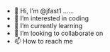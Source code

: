 - 👋 Hi, I’m @jfast1 ......
- 👀 I’m interested in coding 
- 🌱 I’m currently learning 
- 💞️ I’m looking to collaborate on 
- 📫 How to reach me 

<!---
jfast1/jfast1 is a ✨ special ✨ repository because its `README.md` (this file) appears on your GitHub profile.
You can click the Preview link to take a look at your changes.
--->

